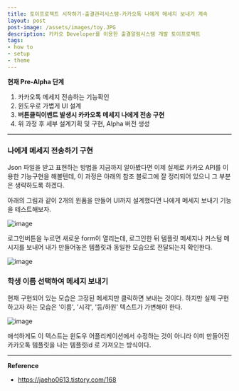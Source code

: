 ```yaml
---
title: 토이프로젝트 시작하기-출결관리시스템-카카오톡 나에게 메세지 보내기 계속
layout: post
post-image: /assets/images/toy.JPG
description: 카카오 Developer를 이용한 출결알림시스템 개발 토이프로젝트
tags:
- how to
- setup
- theme
---
```


**현재 Pre-Alpha 단계**
1. 카카오톡 메세지 전송하는 기능확인
2. 윈도우로 가볍게 UI 설계 
3. **버튼클릭이벤트 발생시 카카오톡 메세지 나에게 전송 구현**
4. 위 과정 후 세부 설계기획 및 구현, Alpha 버전 생성

---

### 나에게 메세지 전송하기 구현
Json 파일을 받고 표현하는 방법을 지금까지 알아봤다면 이제 실제로 카카오 API를 이용한 기능구현을 해볼텐데, 이 과정은 아래의 참조 블로그에 잘 정리되어 있으니 그 부분은 생략하도록 하겠다.

아래의 그림과 같이 2개의 윈폼을 만들어 UI까지 설계했다면 나에게 메세지 보내기 기능을 테스트해보자.

![image](https://user-images.githubusercontent.com/82863114/163311496-24632400-397a-4f25-80d8-81870ed0a1d6.png)

로그인버튼을 누르면 새로운 form이 열리는데, 로그인한 뒤 템플릿 메세지나 커스텀 메시지를 보내어 내가 만들어놓은 템플릿과 동일한 모습으로 전달되는지 확인한다. 

![image](https://user-images.githubusercontent.com/82863114/163311707-2a35fa02-8e90-4ad5-8f2b-94c8f4ad8125.png)

### 학생 이름 선택하여 메세지 보내기
현재 구현되어 있는 모습은 고정된 메세지만 클릭하면 보내는 것이다. 하지만 실제 구현하고자 하는 모습은 '이름', '시각', '등/하원' 텍스트가 가변해야 한다. 

![image](https://user-images.githubusercontent.com/82863114/163312827-9a0dcbf6-4711-4480-acba-ecd2ff922bf6.png)

애석하게도 이 텍스트는 윈도우 어플리케이션에서 수정하는 것이 아니라 이미 만들어진 카카오톡 템플릿을 나는 템플릿id 로 가져오는 방식이다.


---
**Reference**
* <ref>https://jaeho0613.tistory.com/168</ref>